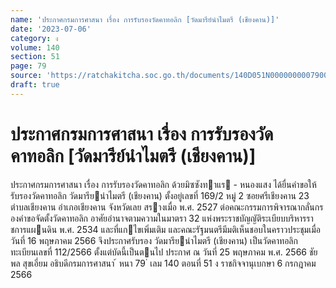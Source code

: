```yaml
---
name: 'ประกาศกรมการศาสนา เรื่อง การรับรองวัดคาทอลิก [วัดมารีย์นำไมตรี (เชียงคาน)]'
date: '2023-07-06'
category: ง
volume: 140
section: 51
page: 79
source: 'https://ratchakitcha.soc.go.th/documents/140D051N0000000007900.pdf'
draft: true
---
```


# ประกาศกรมการศาสนา เรื่อง การรับรองวัดคาทอลิก [วัดมารีย์นำไมตรี (เชียงคาน)]

ประกาศกรมการศาสนา เรื่อง การรับรองวัดคาทอลิก ด้วยมิซซังทาแร - หนองแสง ได้ยื่นคําขอให้รับรองวัดคาทอลิก วัดมารียนําไมตรี (เชียงคาน) ตั้งอยู่เลขที่ 169/2 หมู่ 2 ซอยศรีเชียงคาน 23 ตําบลเชียงคาน อําเภอเชียงคาน จังหวัดเลย สรางเมื่อ พ.ศ. 2527 ต่อคณะกรรมการพิจารณากลั่นกรองคําขอจัดตั้งวัดคาทอลิก อาศัยอํานาจตามความในมาตรา 32 แห่งพระราชบัญญัติระเบียบบริหารราชการแผนดิน พ.ศ. 2534 และที่แกไขเพิ่มเติม และคณะรัฐมนตรีมีมติเห็นชอบในคราวประชุมเมื่อวันที่ 16 พฤษภาคม 2566 จึงประกาศรับรอง วัดมารียนําไมตรี (เชียงคาน) เป็นวัดคาทอลิก ทะเบียนเลขที่ 112/2566 ตั้งแต่บัดนี้เป็นตนไป ประกาศ ณ วันที่ 25 พฤษภาคม พ.ศ. 2566 ชัยพล สุขเอี่ยม อธิบดีกรมการศาสนา ้ หนา 79 ่ เลม 140 ตอนที่ 51 ง ราชกิจจานุเบกษา 6 กรกฎาคม 2566
